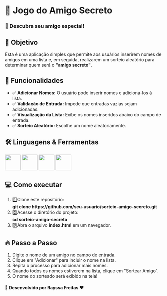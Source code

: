   <h1>🎁 Jogo do Amigo Secreto</h1>
  <h3>🎉 Descubra seu amigo especial!</h3>

 <h2>📌 Objetivo</h2>
    <p>Esta é uma aplicação simples que permite aos usuários inserirem nomes de amigos em uma lista e, em seguida, realizarem um sorteio aleatório para determinar quem será o <strong>"amigo secreto"</strong>.</p>
 
<h2>🚀 Funcionalidades</h2>
    <ul>
        <li>✅ <strong>Adicionar Nomes:</strong> O usuário pode inserir nomes e adicioná-los à lista.</li>
        <li>✅ <strong>Validação de Entrada:</strong> Impede que entradas vazias sejam adicionadas.</li>
        <li>✅ <strong>Visualização da Lista:</strong> Exibe os nomes inseridos abaixo do campo de entrada.</li>
        <li>✅ <strong>Sorteio Aleatório:</strong> Escolhe um nome aleatoriamente.</li>
  </ul>

<h2>🛠️ Linguagens & Ferramentas</h2>
<div class=icons>
  <img src="https://cdn.jsdelivr.net/gh/devicons/devicon@latest/icons/html5/html5-original-wordmark.svg" width="50px" />
  <img src="https://cdn.jsdelivr.net/gh/devicons/devicon@latest/icons/css3/css3-original-wordmark.svg" width="50px" />
  <img src="https://cdn.jsdelivr.net/gh/devicons/devicon@latest/icons/javascript/javascript-original.svg" width="50px" /> 
  <link rel="stylesheet" type='text/css' href="https://cdn.jsdelivr.net/gh/devicons/devicon@latest/devicon.min.css" width="50px" />
  <img src="https://cdn.jsdelivr.net/gh/devicons/devicon@latest/icons/trello/trello-original-wordmark.svg" width="50px" />
</div>


<h2>💻 Como executar</h2>
    <ol>
        <li>1️⃣Clone este repositório:<br><strong>git clone https://github.com/seu-usuario/sorteio-amigo-secreto.git</strong></li>
        <li>2️⃣Acesse o diretório do projeto:<br><strong>cd sorteio-amigo-secreto</strong></li>
        <li>3️⃣Abra o arquivo <strong>index.html</strong> em um navegador.</li>
    </ol>

  <h2>🔥 Passo a Passo</h2>
    <ol>
        <li>Digite o nome de um amigo no campo de entrada.</li>
        <li>Clique em "Adicionar" para incluir o nome na lista.</li>
        <li>Repita o processo para adicionar mais nomes.</li>
        <li>Quando todos os nomes estiverem na lista, clique em "Sortear Amigo".</li>
        <li>O nome do sorteado será exibido na tela!</li>
    </ol>

  <h4>📝 Desenvolvido por <strong>Rayssa Freitas</strong> ❤️</h4>
